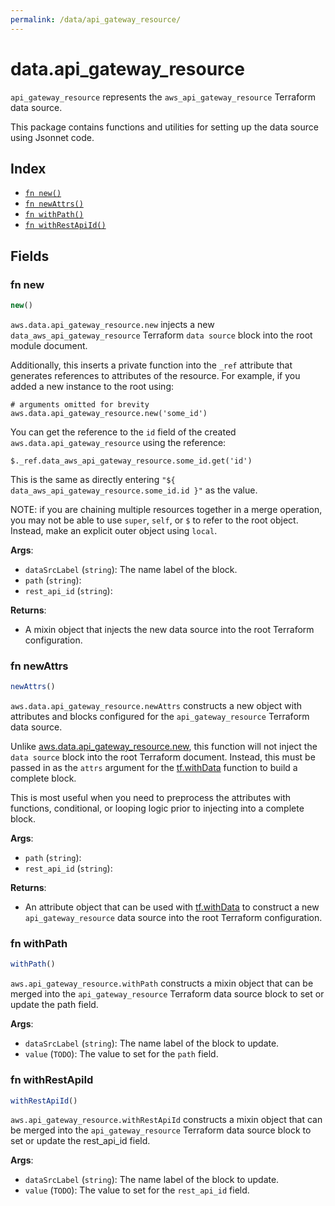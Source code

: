 ```yaml
---
permalink: /data/api_gateway_resource/
---
```


# data.api_gateway_resource

`api_gateway_resource` represents the `aws_api_gateway_resource` Terraform data source.



This package contains functions and utilities for setting up the data source using Jsonnet code.


## Index

* [`fn new()`](#fn-new)
* [`fn newAttrs()`](#fn-newattrs)
* [`fn withPath()`](#fn-withpath)
* [`fn withRestApiId()`](#fn-withrestapiid)

## Fields

### fn new

```ts
new()
```


`aws.data.api_gateway_resource.new` injects a new `data_aws_api_gateway_resource` Terraform `data source`
block into the root module document.

Additionally, this inserts a private function into the `_ref` attribute that generates references to attributes of the
resource. For example, if you added a new instance to the root using:

    # arguments omitted for brevity
    aws.data.api_gateway_resource.new('some_id')

You can get the reference to the `id` field of the created `aws.data.api_gateway_resource` using the reference:

    $._ref.data_aws_api_gateway_resource.some_id.get('id')

This is the same as directly entering `"${ data_aws_api_gateway_resource.some_id.id }"` as the value.

NOTE: if you are chaining multiple resources together in a merge operation, you may not be able to use `super`, `self`,
or `$` to refer to the root object. Instead, make an explicit outer object using `local`.

**Args**:
  - `dataSrcLabel` (`string`): The name label of the block.
  - `path` (`string`): 
  - `rest_api_id` (`string`): 

**Returns**:
- A mixin object that injects the new data source into the root Terraform configuration.


### fn newAttrs

```ts
newAttrs()
```


`aws.data.api_gateway_resource.newAttrs` constructs a new object with attributes and blocks configured for the `api_gateway_resource`
Terraform data source.

Unlike [aws.data.api_gateway_resource.new](#fn-apigatewayresourcenew), this function will not inject the `data source`
block into the root Terraform document. Instead, this must be passed in as the `attrs` argument for the
[tf.withData](https://github.com/tf-libsonnet/core/tree/main/docs#fn-withdata) function to build a complete block.

This is most useful when you need to preprocess the attributes with functions, conditional, or looping logic prior to
injecting into a complete block.

**Args**:
  - `path` (`string`): 
  - `rest_api_id` (`string`): 

**Returns**:
  - An attribute object that can be used with [tf.withData](https://github.com/tf-libsonnet/core/tree/main/docs#fn-withdata) to construct a new `api_gateway_resource` data source into the root Terraform configuration.


### fn withPath

```ts
withPath()
```

`aws.api_gateway_resource.withPath` constructs a mixin object that can be merged into the `api_gateway_resource`
Terraform data source block to set or update the path field.



**Args**:
  - `dataSrcLabel` (`string`): The name label of the block to update.
  - `value` (`TODO`): The value to set for the `path` field.


### fn withRestApiId

```ts
withRestApiId()
```

`aws.api_gateway_resource.withRestApiId` constructs a mixin object that can be merged into the `api_gateway_resource`
Terraform data source block to set or update the rest_api_id field.



**Args**:
  - `dataSrcLabel` (`string`): The name label of the block to update.
  - `value` (`TODO`): The value to set for the `rest_api_id` field.
